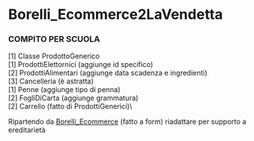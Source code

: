# Borelli_Ecommerce2LaVendetta

### COMPITO PER SCUOLA
[1] Classe ProdottoGenerico\
  [1] ProdottiElettornici (aggiunge id specifico)\
  [2] ProdottiAlimentari (aggiunge data scadenza e ingredienti)\
  [3] Cancelleria (è astratta)\
    [1] Penne (aggiunge tipo di penna)\
    [2] FogliDiCarta (aggiunge grammatura)\
 [2] Carrello (fatto di ProdottiGenerici)\
 
 Ripartendo da [Borelli_Ecommerce](https://github.com/marcoborelli/Borelli_Ecommerce 'Borelli_Ecommerce')  (fatto a form) riadattare per supporto a ereditarietà
